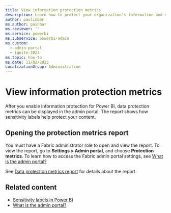 ```yaml
---
title: View information protection metrics
description: Learn how to protect your organization's information and view data protection metrics.
author: paulinbar
ms.author: painbar
ms.reviewer: ''
ms.service: powerbi
ms.subservice: powerbi-admin
ms.custom:
  - admin-portal
  - ignite-2023
ms.topic: how-to
ms.date: 11/02/2023
LocalizationGroup: Administration
---
```


# View information protection metrics

After you enable information protection for Power BI, data protection metrics can be displayed in the admin portal. The report shows how sensitivity labels help protect your content.

## Opening the protection metrics report

You must have a Fabric administrator role to open and view the report. To view the report, go to **Settings > Admin portal**, and choose **Protection metrics**. To learn how to access the Fabric admin portal settings, see [What is the admin portal?](admin-center.md)

See [Data protection metrics report](/power-bi/enterprise/service-security-data-protection-metrics-report) for details about the report.

## Related content

- [Sensitivity labels in Power BI](/power-bi/enterprise/service-security-sensitivity-label-overview)
- [What is the admin portal?](admin-center.md)
